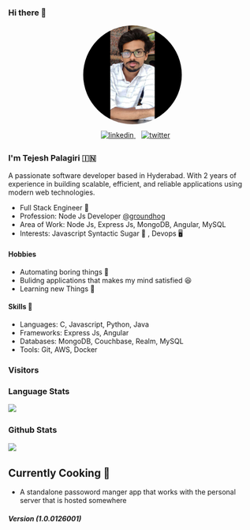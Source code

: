 ### Hi there 👋

<div align="center">
    <img alt="profile picture" style="margin-bottom:10px; border-radius: 50%;" height="200px" src="images/my_pic.jpeg"/>
    <br/>
    <div>
        &nbsp;&nbsp; <a href="https://www.linkedin.com/in/tejeshpalagiri" target="_blank">
            <img src="https://img.shields.io/badge/linkedin-%230077B5.svg?style=for-the-badge&logo=linkedin&logoColor=white" alt="linkedin" style="margin-bottom: 5px;"/>
        </a>
        &nbsp;&nbsp; <a href="https://twitter.com/TejeshPalagiri" target="_blank">
            <img src="https://img.shields.io/badge/Twitter-%231DA1F2.svg?style=for-the-badge&logo=Twitter&logoColor=white" alt="twitter" style="margin-bottom: 5px;"/>
        </a>
    </div>
</div>

<div>
    <h3>I'm Tejesh Palagiri 🇮🇳 </h3>
    <p>A passionate software developer based in Hyderabad. With 2 years of experience in building scalable, efficient, and reliable applications using modern web technologies. </p>
    <ul>
        <li>Full Stack Engineer 👦 </li>
        <li>Profession: Node Js Developer <a href="https://groundhogapps.com/"> @groundhog </a></li>
        <li>Area of Work: Node Js, Express Js, MongoDB, Angular, MySQL  </li>
        <li>Interests: Javascript Syntactic Sugar 🥴 , Devops 🖥 </li>
    </ul>
    <h4>Hobbies</h4>
    <ul>
        <li> Automating boring things 🚀  </li>
        <li> Bulidng applications that makes my mind satisfied 😆 </li>
        <li>Learning new Things 🙇 </li>
    </ul>
    <h4>Skills 🏹 </h4>
    <ul>
        <li> Languages: C, Javascript, Python, Java </li>
        <li> Frameworks: Express Js, Angular </li>
        <li> Databases: MongoDB, Couchbase, Realm, MySQL </li>
        <li> Tools: Git, AWS, Docker </li>
    </ul>
</div>

### Visitors
<!-- ![](https://profile-counter.glitch.me/TejeshPalagiri/count.svg) -->

### Language Stats
![](https://github-readme-stats.vercel.app/api/top-langs/?username=TejeshPalagiri&layout=compact&theme=dark&hide_border=false&text_color=fff&border_color=eee)
### Github Stats
![](https://github-readme-stats.vercel.app/api?username=Tejeshpalagiri&hide_title=true&hide_border=false&show_icons=true&include_all_commits=true&count_private=true&line_height=21&theme=dark&text_color=fff&border_color=eee&rank_icon=github)


## Currently Cooking 🍳 
- A standalone passoword manger app that works with the personal server that is hosted somewhere

##### Version (1.0.0126001)
<!--
**TejeshPalagiri/TejeshPalagiri** is a ✨ _special_ ✨ repository because its `README.md` (this file) appears on your GitHub profile.

Here are some ideas to get you started:

- 🔭 I’m currently working on ...
- 🌱 I’m currently learning ...
- 👯 I’m looking to collaborate on ...
- 🤔 I’m looking for help with ...
- 💬 Ask me about ...
- 📫 How to reach me: ...
- 😄 Pronouns: ...
- ⚡ Fun fact: ...
-->
